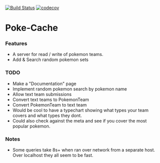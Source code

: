 [![Build Status](https://travis-ci.org/dszopa/poke-cache.svg?branch=master)](https://travis-ci.org/dszopa/poke-cache)
[![codecov](https://codecov.io/gh/dszopa/poke-cache/branch/master/graph/badge.svg)](https://codecov.io/gh/dszopa/poke-cache)

# Poke-Cache

### Features
- A server for read / write of pokemon teams.
- Add & Search random pokemon sets

### TODO
- Make a "Documentation" page
- Implement random pokemon search by pokemon name
- Allow text team submissions
- Convert text teams to PokemonTeam
- Convert PokemonTeam to text team
- Would be cool to have a typechart showing what types your team covers
and what types they dont.
- Could also check against the meta and see if you cover the most
popular pokemon.

### Notes
- Some queries take 8s+ when ran over network from a separate host.
Over localhost they all seem to be fast.

